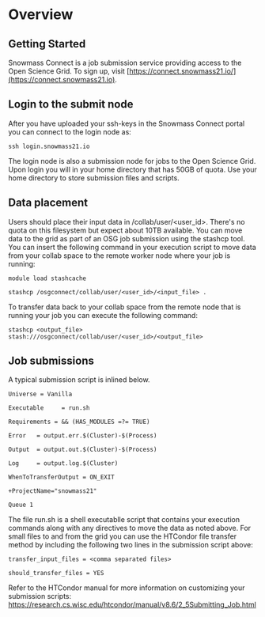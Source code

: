 # Overview


## Getting Started

Snowmass Connect is a job submission service providing access to the Open Science Grid. To sign up, visit [https://connect.snowmass21.io/](https://connect.snowmass21.io).

## Login to the submit node

After you have uploaded your ssh-keys in the Snowmass Connect portal you can connect to the login node as:

`ssh login.snowmass21.io` 

The login node is also a submission node for jobs to the Open Science Grid. Upon login you will in your home directory that has 50GB of quota. 
Use your home directory to store submission files and scripts. 

## Data placement

Users should place their input data in /collab/user/<user_id>. There's no quota on this filesystem but expect about 10TB available. 
You can move data to the grid as part of an OSG job submission using the stashcp tool. 
You can insert the following command in your execution script to move data from your collab space to the remote worker node where your 
job is running: 

`module load stashcache`

`stashcp /osgconnect/collab/user/<user_id>/<input_file> .`

To transfer data back to your collab space from the remote node that is running your job you can execute the following command:

`stashcp <output_file> stash:///osgconnect/collab/user/<user_id>/<output_file>`


## Job submissions

A typical submission script is inlined below. 

`Universe = Vanilla`

`Executable     = run.sh`

`Requirements = && (HAS_MODULES =?= TRUE)`

`Error   = output.err.$(Cluster)-$(Process)`

`Output  = output.out.$(Cluster)-$(Process)`

`Log     = output.log.$(Cluster)`

`WhenToTransferOutput = ON_EXIT`

`+ProjectName="snowmass21"`

`Queue 1`

The file run.sh is a shell executablle script that contains your execution commands along with any directives to move the data as noted above. 
For small files to and from the grid you can use the HTCondor file transfer method by including the following two lines in the submission 
script above:

`transfer_input_files = <comma separated files>`

`should_transfer_files = YES`

Refer to the HTCondor manual for more information on customizing your submission scripts: https://research.cs.wisc.edu/htcondor/manual/v8.6/2_5Submitting_Job.html



